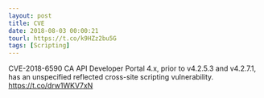 ```yaml
---
layout: post
title: CVE
date: 2018-08-03 00:00:21
tourl: https://t.co/k9HZz2bu5G
tags: [Scripting]
---
```

CVE-2018-6590 CA API Developer Portal 4.x, prior to v4.2.5.3 and v4.2.7.1, has an unspecified reflected cross-site scripting vulnerability.  https://t.co/drw1WKV7xN